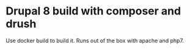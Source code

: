 # Drupal 8 build with composer and drush

Use docker build to build it. Runs out of the box with apache and php7.

